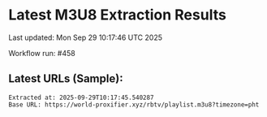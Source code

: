 # Latest M3U8 Extraction Results

Last updated: Mon Sep 29 10:17:46 UTC 2025

Workflow run: #458

## Latest URLs (Sample):
```
Extracted at: 2025-09-29T10:17:45.540287
Base URL: https://world-proxifier.xyz/rbtv/playlist.m3u8?timezone=pht

```
